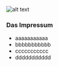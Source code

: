 ![alt text](/buttons/impressum.jpg)  
### Das Impressum
+ aaaaaaaaaaa
+ bbbbbbbbbbb
+ ccccccccccc
+ ddddddddddd